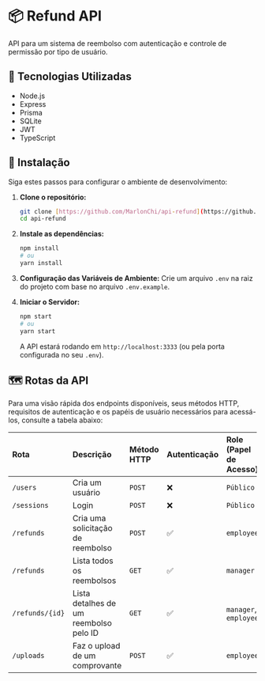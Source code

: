 # 📦 Refund API

API para um sistema de reembolso com autenticação e controle de permissão por tipo de usuário.

## 🚀 Tecnologias Utilizadas

- Node.js
- Express
- Prisma
- SQLite
- JWT 
- TypeScript


## 🔧 Instalação

Siga estes passos para configurar o ambiente de desenvolvimento:

1.  **Clone o repositório:**
    ```bash
    git clone [https://github.com/MarlonChi/api-refund](https://github.com/MarlonChi/api-refund)
    cd api-refund
    ```

2.  **Instale as dependências:**
    ```bash
    npm install
    # ou
    yarn install
    ```

3.  **Configuração das Variáveis de Ambiente:**
    Crie um arquivo `.env` na raiz do projeto com base no arquivo `.env.example`.

4.  **Iniciar o Servidor:**
    ```bash
    npm start
    # ou
    yarn start
    ```

    A API estará rodando em `http://localhost:3333` (ou pela porta configurada no seu `.env`).

## 🗺️ Rotas da API

Para uma visão rápida dos endpoints disponíveis, seus métodos HTTP, requisitos de autenticação e os papéis de usuário necessários para acessá-los, consulte a tabela abaixo:

| Rota                    | Descrição                                         | Método HTTP | Autenticação             | Role (Papel de Acesso)           |
| :---------------------- | :------------------------------------------------ | :---------- | :----------------------- | :------------------------------- |
| `/users`                | Cria um usuário                                   | `POST`      | ❌                       | `Público`                        |
| `/sessions`             | Login                                             | `POST`      | ❌                       | `Público`                        |
| `/refunds`              | Cria uma solicitação de reembolso                 | `POST`      | ✅                       | `employee`                       |
| `/refunds`              | Lista todos os reembolsos                         | `GET`       | ✅                       | `manager`                        |
| `/refunds/{id}`         | Lista detalhes de um reembolso pelo ID            | `GET`       | ✅                       | `manager`, `employee`            |
| `/uploads`              | Faz o upload de um comprovante                    | `POST`      | ✅                       | `employee`                        |
